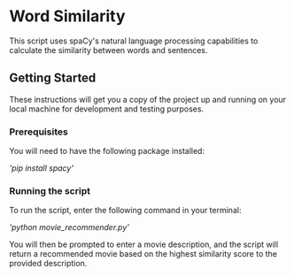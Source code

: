 # Word Similarity
This script uses spaCy's natural language processing capabilities to calculate the similarity between words and sentences.

## Getting Started
These instructions will get you a copy of the project up and running on your local machine for development and testing purposes.

### Prerequisites
You will need to have the following package installed:

  *'pip install spacy'*

### Running the script
To run the script, enter the following command in your terminal:

  *'python movie_recommender.py'*
  
You will then be prompted to enter a movie description, and the script will return a recommended movie based on the highest similarity score to the provided description.
